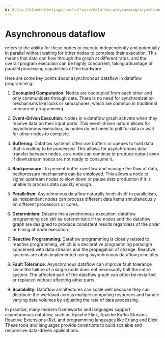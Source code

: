 ```yaml
---
b: https://blendedfeelings.com/software/dataflow-programming/asynchronous-dataflow.md
---
```


# Asynchronous dataflow 
refers to the ability for these nodes to execute independently and potentially in parallel without waiting for other nodes to complete their execution. This means that data can flow through the graph at different rates, and the overall program execution can be highly concurrent, taking advantage of parallel processing capabilities of the hardware.

Here are some key points about asynchronous dataflow in dataflow programming:

1. **Decoupled Computation**: Nodes are decoupled from each other and only communicate through data. There is no need for synchronization mechanisms like locks or semaphores, which are common in traditional concurrent programming.

2. **Event-Driven Execution**: Nodes in a dataflow graph activate when they receive data on their input ports. This event-driven nature allows for asynchronous execution, as nodes do not need to poll for data or wait for other nodes to complete.

3. **Buffering**: Dataflow systems often use buffers or queues to hold data that is waiting to be processed. This allows for asynchronous data transfer between nodes, as a node can continue to produce output even if downstream nodes are not ready to consume it.

4. **Backpressure**: To prevent buffer overflow and manage the flow of data, backpressure mechanisms can be employed. This allows a node to signal upstream nodes to slow down or pause data production if it is unable to process data quickly enough.

5. **Parallelism**: Asynchronous dataflow naturally lends itself to parallelism, as independent nodes can process different data items simultaneously on different processors or cores.

6. **Determinism**: Despite the asynchronous execution, dataflow programming can still be deterministic if the nodes and the dataflow graph are designed to produce consistent results regardless of the order or timing of node execution.

7. **Reactive Programming**: Dataflow programming is closely related to reactive programming, which is a declarative programming paradigm concerned with data streams and the propagation of change. Reactive systems are often implemented using asynchronous dataflow principles.

8. **Fault Tolerance**: Asynchronous dataflow can improve fault tolerance since the failure of a single node does not necessarily halt the entire system. The affected part of the dataflow graph can often be restarted or replaced without affecting other parts.

9. **Scalability**: Dataflow architectures can scale well because they can distribute the workload across multiple computing resources and handle varying data volumes by adjusting the rate of data processing.

In practice, many modern frameworks and languages support asynchronous dataflow, such as Apache Flink, Apache Kafka Streams, Reactive Extensions (Rx), and programming languages like Erlang and Elixir. These tools and languages provide constructs to build scalable and responsive data-driven applications.